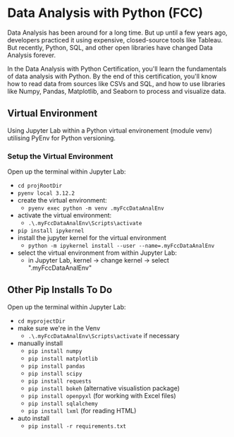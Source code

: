 # Data Analysis with Python (FCC)

Data Analysis has been around for a long time. But up until
a few years ago, developers practiced it using
expensive, closed-source tools like Tableau. But recently,
Python, SQL, and other open libraries have changed Data Analysis forever.

In the Data Analysis with Python Certification, you'll learn
the fundamentals of data analysis with Python. By the end
of this certification, you'll know how to read data
from sources like CSVs and SQL, and how to use libraries
like Numpy, Pandas, Matplotlib, and Seaborn to process
and visualize data.

## Virtual Environment

Using Jupyter Lab within a Python
virtual environement (module venv) utilising PyEnv
for Python versioning.

### Setup the Virtual Environment

Open up the terminal within Jupyter Lab:

- `cd projRootDir`
- `pyenv local 3.12.2`
- create the virtual environment:
  - `pyenv exec python -m venv .myFccDataAnalEnv`
- activate the virtual environment:
  - `.\.myFccDataAnalEnv\Scripts\activate`
- `pip install ipykernel`
- install the jupyter kernel for the virtual environment
  - `python -m ipykernel install --user --name=.myFccDataAnalEnv`
- select the virtual environment from within Jupyter Lab:
  - in Jupyter Lab, kernel -\> change kernel -\> select ".myFccDataAnalEnv"

## Other Pip Installs To Do

Open up the terminal within Jupyter Lab:

- `cd myprojectDir`
- make sure we're in the Venv
  - `.\.myFccDataAnalEnv\Scripts\activate` if necessary
- manually install
  - `pip install numpy`
  - `pip install matplotlib`
  - `pip install pandas`
  - `pip install scipy`
  - `pip install requests`
  - `pip install bokeh` (alternative visualistion package)
  - `pip install openpyxl` (for working with Excel files)
  - `pip install sqlalchemy`
  - `pip install lxml` (for reading HTML)
- auto install
  - `pip install -r requirements.txt`
